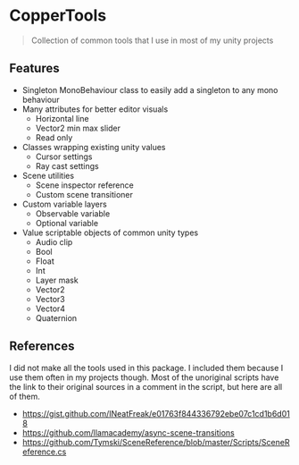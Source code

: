 # CopperTools

> Collection of common tools that I use in most of my unity projects

## Features

- Singleton MonoBehaviour class to easily add a singleton to any mono behaviour
- Many attributes for better editor visuals
    - Horizontal line
    - Vector2 min max slider
    - Read only
- Classes wrapping existing unity values
    - Cursor settings
    - Ray cast settings
- Scene utilities
    - Scene inspector reference
    - Custom scene transitioner
- Custom variable layers
    - Observable variable
    - Optional variable
- Value scriptable objects of common unity types
    - Audio clip
    - Bool
    - Float
    - Int
    - Layer mask
    - Vector2
    - Vector3
    - Vector4
    - Quaternion

## References

I did not make all the tools used in this package. I included them because I use them often in my projects though. Most
of the unoriginal scripts have the link to their original sources in a comment in the script, but here are all of them.

- https://gist.github.com/INeatFreak/e01763f844336792ebe07c1cd1b6d018
- https://github.com/llamacademy/async-scene-transitions
- https://github.com/Tymski/SceneReference/blob/master/Scripts/SceneReference.cs